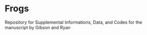 # Frogs
Repository for Supplemental Informations, Data, and Codes for the manuscript by Gibson and Ryan
